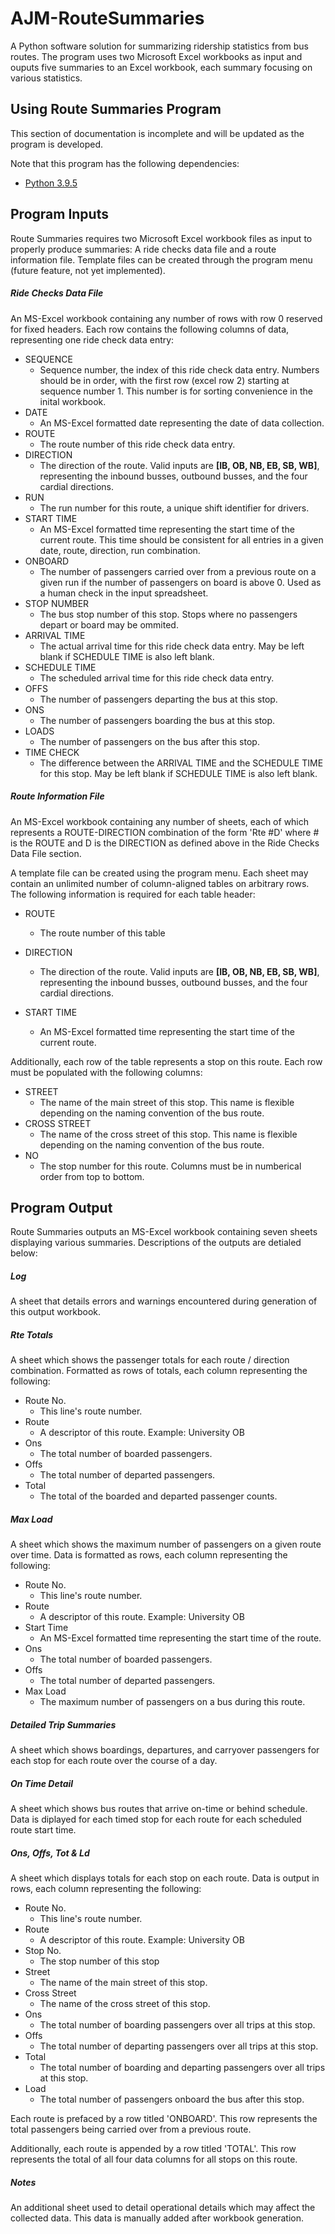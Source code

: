# AJM-RouteSummaries

A Python software solution for summarizing ridership statistics from bus routes. The program uses two Microsoft Excel workbooks as input and ouputs five summaries to an Excel workbook, each summary focusing on various statistics.

## Using Route Summaries Program
This section of documentation is incomplete and will be updated as the program is developed.

Note that this program has the following dependencies:
* [Python 3.9.5](https://www.python.org/downloads/release/python-395/)

## Program Inputs
Route Summaries requires two Microsoft Excel workbook files as input to properly produce summaries: A ride checks data file and a route information file. Template files can be created through the program menu (future feature, not yet implemented).

##### Ride Checks Data File
An MS-Excel workbook containing any number of rows with row 0 reserved for fixed headers. Each row contains the following columns of data, representing one ride check data entry:

* SEQUENCE
    * Sequence number, the index of this ride check data entry. Numbers should be in order, with the first row (excel row 2) starting at sequence number 1. This number is for sorting convenience in the inital workbook.
* DATE
    * An MS-Excel formatted date representing the date of data collection.
* ROUTE
    * The route number of this ride check data entry.
* DIRECTION
    * The direction of the route. Valid inputs are **[IB, OB, NB, EB, SB, WB]**, representing the inbound busses, outbound busses, and the four cardial directions.
* RUN
    * The run number for this route, a unique shift identifier for drivers.
* START TIME
    * An MS-Excel formatted time representing the start time of the current route. This time should be consistent for all entries in a  given date, route, direction, run combination.
* ONBOARD
    * The number of passengers carried over from a previous route on a given run if the number of passengers on board is above 0. Used as a human check in the input spreadsheet. 
* STOP NUMBER
    * The bus stop number of this stop. Stops where no passengers depart or board may be ommited.
* ARRIVAL TIME
    * The actual arrival time for this ride check data entry. May be left blank if SCHEDULE TIME is also left blank.
* SCHEDULE TIME
    * The scheduled arrival time for this ride check data entry.
* OFFS
    * The number of passengers departing the bus at this stop.
* ONS
    * The number of passengers boarding the bus at this stop.
* LOADS
    * The number of passengers on the bus after this stop.
* TIME CHECK
    * The difference between the ARRIVAL TIME and the SCHEDULE TIME for this stop. May be left blank if SCHEDULE TIME is also left blank.

##### Route Information File
An MS-Excel workbook containing any number of sheets, each of which represents a ROUTE-DIRECTION combination of the form 'Rte #D' where # is the ROUTE and D is the DIRECTION as defined above in the Ride Checks Data File section.

A template file can be created using the program menu. Each sheet may contain an unlimited number of column-aligned tables on arbitrary rows. The following information is required for each table header:

* ROUTE
    * The route number of this table

* DIRECTION
    * The direction of the route. Valid inputs are **[IB, OB, NB, EB, SB, WB]**, representing the inbound busses, outbound busses, and the four cardial directions. 
* START TIME
    * An MS-Excel formatted time representing the start time of the current route.

Additionally, each row of the table represents a stop on this route. Each row must be populated with the following columns:

* STREET
    * The name of the main street of this stop. This name is flexible depending on the naming convention of the bus route.
* CROSS STREET
    * The name of the cross street of this stop. This name is flexible depending on the naming convention of the bus route.
* NO
    * The stop number for this route. Columns must be in numberical order from top to bottom.

## Program Output
Route Summaries outputs an MS-Excel workbook containing seven sheets displaying various summaries. Descriptions of the outputs are detialed below:

##### Log
A sheet that details errors and warnings encountered during generation of this output workbook.

##### Rte Totals
A sheet which shows the passenger totals for each route / direction combination. Formatted as rows of totals, each column representing the following:
* Route No.
    * This line's route number.
* Route
    * A descriptor of this route. Example: University OB
* Ons
    * The total number of boarded passengers.
* Offs
    * The total number of departed passengers.
* Total
    * The total of the boarded and departed passenger counts.

##### Max Load
A sheet which shows the maximum number of passengers on a given route over time. Data is formatted as rows, each column representing the following:
* Route No.
    * This line's route number.
* Route
    * A descriptor of this route. Example: University OB
* Start Time
    * An MS-Excel formatted time representing the start time of the route.
* Ons
    * The total number of boarded passengers.
* Offs
    * The total number of departed passengers.
* Max Load
    * The maximum number of passengers on a bus during this route.

##### Detailed Trip Summaries
A sheet which shows boardings, departures, and carryover passengers for each stop for each route over the course of a day.

##### On Time Detail
A sheet which shows bus routes that arrive on-time or behind schedule. Data is diplayed for each timed stop for each route for each scheduled route start time.

##### Ons, Offs, Tot & Ld
A sheet which displays totals for each stop on each route. Data is output in rows, each column representing the following:
* Route No.
    * This line's route number.
* Route
    * A descriptor of this route. Example: University OB
* Stop No.
    * The stop number of this stop
* Street
    * The name of the main street of this stop.
* Cross Street
    * The name of the cross street of this stop.
* Ons
    * The total number of boarding passengers over all trips at this stop.
* Offs
    * The total number of departing passengers over all trips at this stop.
* Total
    * The total number of boarding and departing passengers over all trips at this stop.
* Load
    * The total number of passengers onboard the bus after this stop.

Each route is prefaced by a row titled 'ONBOARD'. This row represents the total passengers being carried over from a previous route.

Additionally, each route is appended by a row titled 'TOTAL'. This row represents the total of all four data columns for all stops on this route.

##### Notes
An additional sheet used to detail operational details which may affect the collected data. This data is manually added after workbook generation.